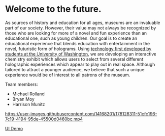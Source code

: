 # Welcome to the future. #

As sources of history and education for all ages, museums are an invaluable part of our society. However, their value may not always be recognized by those who are looking for more of a novel and fun experience than an educational one, such as young children. Our goal is to create an educational experience that blends education with entertainment in the novel, futuristic form of holograms. Using [technology first developed by students at the University of Washington](https://www.youtube.com/watch?v=W2P-suog684), we are developing an interactive chemistry exhibit which allows users to select from several different holographic experiences which appear to play out in real space. Although tailored to attract a younger audience, we believe that such a unique experience would be of interest to all patrons of the museum.

Team members:

- Michael Rolland
- Bryan Moy
- Harrison Munitz



https://user-images.githubusercontent.com/14168201/178128311-51cfc196-7c19-4194-95de-45500d0460bc.mp4

[UI Demo](https://cpb-us-e1.wpmucdn.com/you.stonybrook.edu/dist/a/3337/files/2019/05/Holotomics_demo.mp4)
